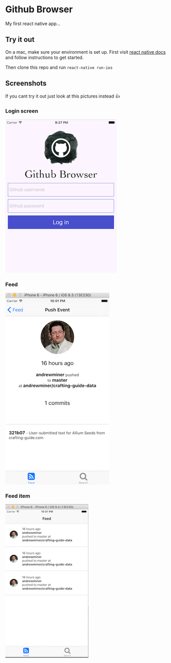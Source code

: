 # Github Browser

My first react native app...

## Try it out

On a mac, make sure your environment is set up. First visit [react native docs](http://facebook.github.io/react-native/docs/getting-started.html#content) and follow instructions to get started.

Then clone this repo and run `react-native run-ios`

## Screenshots

If you cant try it out just look at this pictures instead :+1:

### Login screen

![Image of login screen](images/login.png)

### Feed

![Image of feed](images/feed.png)

### Feed item

![Image of feed](images/feed-item.png)
